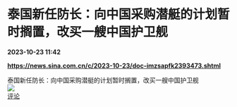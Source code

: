 # 泰国新任防长：向中国采购潜艇的计划暂时搁置，改买一艘中国护卫舰

**2023-10-23 11:42**

**https://news.sina.com.cn/c/2023-10-23/doc-imzsapfk2393473.shtml**

泰国新任防长：向中国采购潜艇的计划暂时搁置，改买一艘中国护卫舰  
![](https://img3.chouti.com/CHOUTI_231023_A4F0AFE9A7A04C6D84A57727309B7F0B.jpg)  
[评论](https://m.chouti.com/link/40378354)
